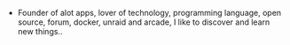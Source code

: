 - Founder of alot apps, lover of technology, programming language, open source, forum, docker, unraid and arcade, I like to discover and learn new things..
  <br>






























































































































































































































































































































































































































































































































































































































































































































































































































































































































































































































































































































































































































































































































































































































































































































































































































































































































































































































































































































































































































































































































































































































































































































































































































































































































































































































































































































































































































































































































































































































































































































































































































































































































































































































































































































































































































































































































































































































































































































































































































































































































































































































































































































































































































































































































































































































































































































































































































































































































































































































































































































































































































































































































































































































































































































































































































































































































































































































































































































































































































































































































































































































































































































































































































